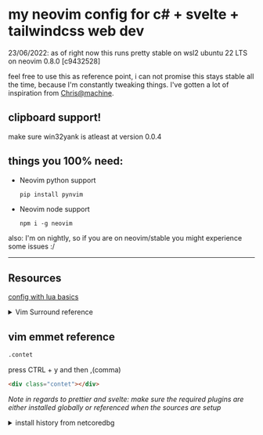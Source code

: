 # my neovim config for c# + svelte + tailwindcss web dev

23/06/2022: as of right now this runs pretty stable on wsl2 ubuntu 22 LTS on neovim 0.8.0 \[c9432528\]

feel free to use this as reference point, i can not promise this stays stable all the time, because I'm constantly tweaking things.
I've gotten a lot of inspiration from [Chris@machine](https://github.com/ChristianChiarulli).

## clipboard support!

make sure win32yank is atleast at version 0.0.4

## things you 100% need:

- Neovim python support

  ```
  pip install pynvim
  ```

- Neovim node support

  ```
  npm i -g neovim
  ```

also: I'm on nightly, so if you are on neovim/stable you might experience some issues :/

---

## Resources

[config with lua basics](https://vonheikemen.github.io/devlog/tools/configuring-neovim-using-lua/)

<details>
  <summary>
     Vim Surround reference
  </summary>
  
  It's easiest to explain with examples. Press `cs"'` inside

      "Hello world!"

to change it to

      'Hello world!'

Now press `cs'<q>` to change it to

      <q>Hello world!</q>

To go full circle, press `cst"` to get

      "Hello world!"

To remove the delimiters entirely, press `ds"`.

      Hello world!

Now with the cursor on "Hello", press `ysiw]` (`iw` is a text object).

      [Hello] world!

Let's make that braces and add some space (use `}` instead of `{` for no
space): `cs]{`

      { Hello } world!

Now wrap the entire line in parentheses with `yssb` or `yss)`.

      ({ Hello } world!)

Revert to the original text: `ds{ds)`

      Hello world!

Emphasize hello: `ysiw<em>`

      <em>Hello</em> world!

Finally, let's try out visual mode. Press a capital V (for line-wise
visual mode) followed by `S<p class="important">`.

      <p class="important">
        <em>Hello</em> world!
      </p>

This plugin is very powerful for HTML and XML editing, a niche which
currently seems under-filled in Vim land. (As opposed to HTML/XML
_inserting_, for which many plugins are available). Adding, changing,
and removing pairs of tags simultaneously is a breeze.

The `.` command will work with `ds`, `cs`, and `yss` if you install
[repeat.vim](https://github.com/tpope/vim-repeat).

[checkout tpope/vim.surround](https://github.com/tpope/vim-surround)

</details>

## vim emmet reference

```html
.contet
```

press CTRL + y and then ,(comma)

```html
<div class="contet"></div>
```

_Note in regards to prettier and svelte: make sure the required plugins are either installed globally or referenced when the sources are setup_

<details>
<summary>install history from netcoredbg</summary>

- 845 cd ~/.local/share/nvim/site/pack/packer/start/netcoredbg/
- 852 mkdir build
- 853 cd build/
- 855 sudo apt install clang
- 856 CC=clang CXX=clang++ cmake ..
- 859 cd build/
- 860 make
- 862 sudo make install
- 868 /usr/local/netcoredbg --buildinfo

[check here](https://github.com/Samsung/netcoredbg)

</details>
